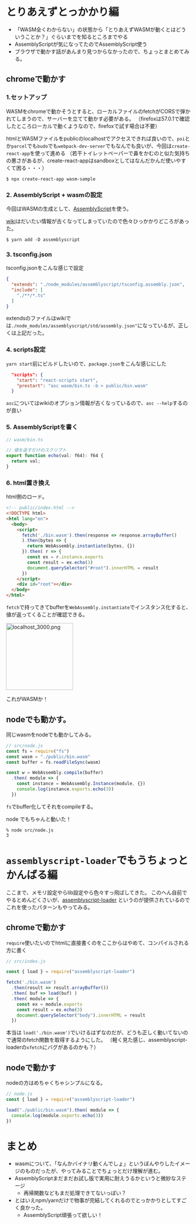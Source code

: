 

# とりあえずとっかかり編
* 「WASM全くわからない」の状態から「とりあえずWASMが動くとはどういうことか？」ぐらいまでを知るところまでやる
* AssemblyScriptが気になってたのでAssemblyScript使う
* ブラウザで動かす話があんまり見つからなかったので、ちょっとまとめてみる。

## chromeで動かす
### 1.セットアップ

WASMをchromeで動かそうとすると、ローカルファイルのfetchがCORSで弾かれてしまうので、サーバーを立てて動かす必要がある。
（firefoxは57.0.1で確認したところローカルで動くようなので、firefoxで試す場合は不要）


htmlとWASMファイルをpublicのlocalhostでアクセスできれば良いので、`poi`とか`parcel`でも`budo`でも`webpack-dev-server`でもなんでも良いが、今回は`create-react-app`を使って進める
（若干トイレットペーパーで鼻をかむのと似た気持ちの悪さがあるが、create-react-appはsandboxとしてはなんだかんだ使いやすくて困る・・・）

```
$ npx create-react-app wasm-sample
```

### 2. AssemblyScript + wasmの設定

今回はWASMの生成として、[AssemblyScript](https://github.com/AssemblyScript/assemblyscript/)を使う。

[wiki](https://github.com/AssemblyScript/assemblyscript/wiki)はだいたい情報が古くなってしまっていたので色々ひっかかりどころがあった。

```
$ yarn add -D assemblyscript
```

### 3. tsconfig.json
tsconfig.jsonをこんな感じで設定

```json
{
  "extends": "./node_modules/assemblyscript/tsconfig.assembly.json",
  "include": [
    "./**/*.ts"
  ]
}
```

extendsのファイルはwikiでは`./node_modules/assemblyscript/std/assembly.json"`になっているが、正しくは上記だった。

### 4. scripts設定

`yarn start`前にビルドしたいので、`package.json`をこんな感じにした

```json
  "scripts": {
    "start": "react-scripts start",
    "prestart": "asc wasm/bin.ts -b > public/bin.wasm"
  }
```

`asc`についてはwikiのオプション情報が古くなっているので、`asc --help`するのが良い

### 5. AssemblyScriptを書く

```ts
// wasm/bin.ts

// 値を返すだけのスクリプト
export function echo(val: f64): f64 {
  return val;
}
```

### 6. html置き換え

html側のロード。

```html
<!-- public/index.html -->
<!DOCTYPE html>
<html lang="en">
  <body>
    <script>
      fetch('./bin.wasm').then(response => response.arrayBuffer()
      ).then(bytes => {
        return WebAssembly.instantiate(bytes, {})
      }).then( r => {
        const ex = r.instance.exports
        const result = ex.echo(3)
        document.querySelector("#root").innerHTML = result
      })
    </script>
    <div id="root"></div>
  </body>
</html>
```

`fetch`で持ってきてbufferを`WebAssembly.instantiate`でインスタンス化すると、値が返ってくることが確認できる。

<img width="182" alt="localhost_3000.png" src="https://qiita-image-store.s3.amazonaws.com/0/7307/02c074db-31e5-b454-8ab4-c500f6cbab8f.png">

これがWASMか！

## nodeでも動かす。

同じwasmをnodeでも動かしてみる。

```js
// src/node.js
const fs = require("fs")
const wasm = "./public/bin.wasm"
const buffer = fs.readFileSync(wasm)

const w = WebAssembly.compile(buffer)
  .then( module => {
    const instance = WebAssembly.Instance(module, {})
    console.log(instance.exports.echo(3))
  })

```

`fs`でbuffer化してそれをcompileする。

node でもちゃんと動いた！

```
% node src/node.js
3
```

# `assemblyscript-loader`でもうちょっとかんばる編

ここまで、メモリ設定やらlib設定やら色々すっ飛ばしてきた。
このへん自前でやるとめんどくさいが、[assemblyscript-loader](https://github.com/AssemblyScript/loader) というのが提供されているのでこれを使ったパターンもやってみる。

## chromeで動かす

`require`使いたいのでhtmlに直接書くのをここからはやめて、コンパイルされる方に書く

```js
// src/index.js

const { load } = require("assemblyscript-loader")

fetch('./bin.wasm')
  .then(result => result.arrayBuffer())
  .then( buf => load(buf) )
  .then( module => {
    const ex = module.exports
    const result = ex.echo(3)
    document.querySelector("body").innerHTML = result
  })
```

本当は `load('./bin.wasm')`でいけるはずなのだが、どうも正しく動いてないので通常のfetch関数を取得するようにした。
（軽く見た感じ、assemblyscript-loaderの`xfetch`にバグがあるのかも？）

## nodeで動かす

nodeの方はめちゃくちゃシンプルになる。

```js
// node.js
const { load } = require("assemblyscript-loader")

load("./public/bin.wasm").then( module => {
  console.log(module.exports.echo(3))
})
```

# まとめ
* wasmについて、「なんかバイナリ動くんでしょ」というぼんやりしたイメージのものだったが、やってみることでちょっとだけ理解が進む。
* AssemblyScriptまだまだお試し版で実用に耐えうるかというと微妙なステージ
    * 再帰関数などもまだ処理できてないっぽい？
* とはいえnpm/yarnだけで物事が完結してくれるのでとっかかりとしてすごく良かった。
    * AssemblyScript頑張って欲しい！


